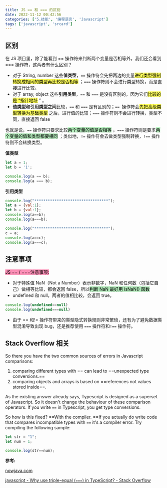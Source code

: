 ```yaml
---
title: JS == 和 === 的区别
date: 2022-11-12 00:42:56
categories: ['5.技能', '编程语言', 'Javascript']
tags: ['javascript', 'srcard']
---
```

  
  
## 区别

在 JS 项目里，除了能看到 == 操作符来判断两个变量是否相等外，我们还会看到 === 操作符，这两者有什么区别？
  
*   对于 String, number 这些**值类型**，`==` 操作符会先把两边的变量<mark style="background: #fefe00A6;">进行类型强制转换成相同的类型再比较是否相等</mark> ；`===` 操作符则不会进行类型转换，而是直接进行比较。
*   对于 array, object 这些**引用类型**，`==` 和 `===` 是没有区别的，因为它们<mark style="background: #fefe00A6;">比较的是 “指针地址</mark> ” 。
*   **值类型和引用类型之间**比较，`==` 和 `===` 是有区别的；`== `操作符会<mark style="background: #fefe00A6;">先把高级类型转换为基础类型</mark> 之后，进行值的比较；`===` 操作符则不会进行转换，类型不同，直接返回 false
   
也就是说，`==` 操作符只要求比较<mark style="background: #83d98fA6;">两个变量的值是否相等</mark> ，`===` 操作符则是要求<mark style="background: #83d98fA6;">两个变量的值和类型都要相同</mark> ；类似地，`!=` 操作符会去做类型强制转换，`!==` 操作符则不会转换类型。
   
**值类型**
```js
let a = 1;
let b = '1';

console.log(a == b);
console.log(a === b);

```
  
**引用类型**
```js
console.log("*********************************");
let a = {val:1};
let b = {val:1};
console.log(a==b);
console.log(a===b);

console.log("*********************************");
c = a;
console.log(a==c);
console.log(a===c);

```
<!--SR:!2022-12-25,55,250-->
  
  
## 注意事项

<mark style="background: #fa518dA6;">JS == / ===注意事项: </mark> 
  
- 对于特殊值 NaN（Not a Number）表示非数字，NaN 和任何数（包括它自己）做相等比较，都会返回 false，所以<mark style="background: #83d98fA6;">判断 NaN 最好用 isNaN() 函数</mark> 
- undefined 和 null，两者的值相比较，会返回 true。
```js
console.log(undefined==null)
console.log(undefined===null)

```
- 由于 \=\= 和!= 操作符带来的类型隐式转换规则非常繁琐，还有为了避免数据类型混淆导致出现 bug，还是推荐使用 `===` 操作符和`!==` 操作符。
<!--SR:!2023-01-15,71,250-->
  
  
## Stack Overflow 相关

So there you have the two common sources of errors in Javascript comparisons:
1.  comparing different types with \=\= can lead to ==unexpected type conversions.==
2.  comparing objects and arrays is based on ==references not values stored inside==.
   
As the existing answer already says, Typescript is designed as a superset of Javascript. So it doesn't change the behaviour of these comparison operators. If you write `==` in Typescript, you get type conversions.
   
So how is this fixed? ==With the compiler. ==If you actually do write code that compares incompatible types with `==` it's a compiler error. Try compiling the following sample:   
```ts
let str = "1";
let num = 1;

console.log(str==num);
```
<!--SR:!2023-01-05,64,250!2023-02-01,90,270!2023-01-16,71,250-->

**参考:**

 [nowjava.com](https://nowjava.com/article/44330)
 
 [javascript - Why use triple-equal (`===`) in TypeScript? - Stack Overflow](https://stackoverflow.com/questions/57125700/why-use-triple-equal-in-typescript)